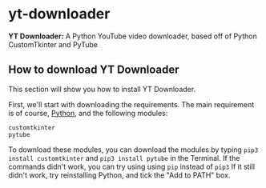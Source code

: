 # yt-downloader
**YT Downloader:** A Python YouTube video downloader, based off of Python CustomTkinter and PyTube
## How to download YT Downloader
This section will show you how to install YT Downloader.

First, we'll start with downloading the requirements. The main requirement is of course, [Python](https://www.python.org), and the following modules:

```
customtkinter
pytube
```

To download these modules, you can download the modules by typing ``pip3 install customtkinter`` and ``pip3 install pytube`` in the Terminal.
If the commands didn't work, you can try using using ``pip`` instead of ``pip3``
If it still didn't work, try reinstalling Python, and tick the "Add to PATH" box.
